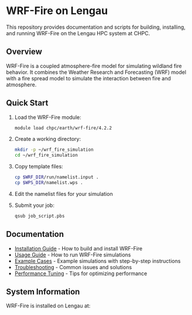 # WRF-Fire on Lengau

This repository provides documentation and scripts for building, installing, and running WRF-Fire on the Lengau HPC system at CHPC.

## Overview

WRF-Fire is a coupled atmosphere-fire model for simulating wildland fire behavior. It combines the Weather Research and Forecasting (WRF) model with a fire spread model to simulate the interaction between fire and atmosphere.

## Quick Start

1. Load the WRF-Fire module:
   ```bash
   module load chpc/earth/wrf-fire/4.2.2
   ```

2. Create a working directory:
   ```bash
   mkdir -p ~/wrf_fire_simulation
   cd ~/wrf_fire_simulation
   ```

3. Copy template files:
   ```bash
   cp $WRF_DIR/run/namelist.input .
   cp $WPS_DIR/namelist.wps .
   ```

4. Edit the namelist files for your simulation

5. Submit your job:
   ```bash
   qsub job_script.pbs
   ```

## Documentation

- [Installation Guide](docs/installation.md) - How to build and install WRF-Fire
- [Usage Guide](docs/usage.md) - How to run WRF-Fire simulations
- [Example Cases](docs/examples/) - Example simulations with step-by-step instructions
- [Troubleshooting](docs/troubleshooting.md) - Common issues and solutions
- [Performance Tuning](docs/performance.md) - Tips for optimizing performance

## System Information

WRF-Fire is installed on Lengau at:
